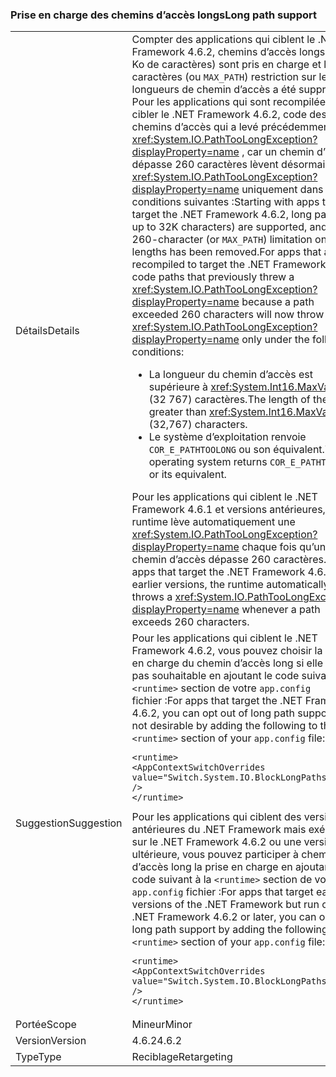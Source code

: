 ### <a name="long-path-support"></a><span data-ttu-id="61d0e-101">Prise en charge des chemins d’accès longs</span><span class="sxs-lookup"><span data-stu-id="61d0e-101">Long path support</span></span>

|   |   |
|---|---|
|<span data-ttu-id="61d0e-102">Détails</span><span class="sxs-lookup"><span data-stu-id="61d0e-102">Details</span></span>|<span data-ttu-id="61d0e-103">Compter des applications qui ciblent le .NET Framework 4.6.2, chemins d’accès longs (de 32 Ko de caractères) sont pris en charge et le 260 caractères (ou <code>MAX_PATH</code>) restriction sur les longueurs de chemin d’accès a été supprimée. Pour les applications qui sont recompilées pour cibler le .NET Framework 4.6.2, code des chemins d’accès qui a levé précédemment une <xref:System.IO.PathTooLongException?displayProperty=name> , car un chemin d’accès dépasse 260 caractères lèvent désormais une <xref:System.IO.PathTooLongException?displayProperty=name> uniquement dans les conditions suivantes :</span><span class="sxs-lookup"><span data-stu-id="61d0e-103">Starting with apps that target the .NET Framework 4.6.2, long paths (of up to 32K characters) are supported, and the 260-character (or <code>MAX_PATH</code>) limitation on path lengths has been removed.For apps that are recompiled to target the .NET Framework 4.6.2, code paths that previously threw a <xref:System.IO.PathTooLongException?displayProperty=name> because a path exceeded 260 characters will now throw a <xref:System.IO.PathTooLongException?displayProperty=name> only under the following conditions:</span></span><ul><li><span data-ttu-id="61d0e-104">La longueur du chemin d’accès est supérieure à <xref:System.Int16.MaxValue> (32 767) caractères.</span><span class="sxs-lookup"><span data-stu-id="61d0e-104">The length of the path is greater than <xref:System.Int16.MaxValue> (32,767) characters.</span></span></li><li><span data-ttu-id="61d0e-105">Le système d’exploitation renvoie <code>COR_E_PATHTOOLONG</code> ou son équivalent.</span><span class="sxs-lookup"><span data-stu-id="61d0e-105">The operating system returns <code>COR_E_PATHTOOLONG</code> or its equivalent.</span></span></li></ul><span data-ttu-id="61d0e-106">Pour les applications qui ciblent le .NET Framework 4.6.1 et versions antérieures, le runtime lève automatiquement une <xref:System.IO.PathTooLongException?displayProperty=name> chaque fois qu’un chemin d’accès dépasse 260 caractères.</span><span class="sxs-lookup"><span data-stu-id="61d0e-106">For apps that target the .NET Framework 4.6.1 and earlier versions, the runtime automatically throws a <xref:System.IO.PathTooLongException?displayProperty=name> whenever a path exceeds 260 characters.</span></span>|
|<span data-ttu-id="61d0e-107">Suggestion</span><span class="sxs-lookup"><span data-stu-id="61d0e-107">Suggestion</span></span>|<span data-ttu-id="61d0e-108">Pour les applications qui ciblent le .NET Framework 4.6.2, vous pouvez choisir la prise en charge du chemin d’accès long si elle n’est pas souhaitable en ajoutant le code suivant à la <code>&lt;runtime&gt;</code> section de votre <code>app.config</code> fichier :</span><span class="sxs-lookup"><span data-stu-id="61d0e-108">For apps that target the .NET Framework 4.6.2, you can opt out of long path support if it is not desirable by adding the following to the <code>&lt;runtime&gt;</code> section of your <code>app.config</code> file:</span></span><pre><code class="language-xml">&lt;runtime&gt;&#13;&#10;&lt;AppContextSwitchOverrides value=&quot;Switch.System.IO.BlockLongPaths=true&quot; /&gt;&#13;&#10;&lt;/runtime&gt;&#13;&#10;</code></pre><span data-ttu-id="61d0e-109">Pour les applications qui ciblent des versions antérieures du .NET Framework mais exécutent sur le .NET Framework 4.6.2 ou une version ultérieure, vous pouvez participer à chemin d’accès long la prise en charge en ajoutant le code suivant à la <code>&lt;runtime&gt;</code> section de votre <code>app.config</code> fichier :</span><span class="sxs-lookup"><span data-stu-id="61d0e-109">For apps that target earlier versions of the .NET Framework but run on the .NET Framework 4.6.2 or later, you can opt in to long path support by adding the following to the <code>&lt;runtime&gt;</code> section of your <code>app.config</code> file:</span></span><pre><code class="language-xml">&lt;runtime&gt;&#13;&#10;&lt;AppContextSwitchOverrides value=&quot;Switch.System.IO.BlockLongPaths=false&quot; /&gt;&#13;&#10;&lt;/runtime&gt;&#13;&#10;</code></pre>|
|<span data-ttu-id="61d0e-110">Portée</span><span class="sxs-lookup"><span data-stu-id="61d0e-110">Scope</span></span>|<span data-ttu-id="61d0e-111">Mineur</span><span class="sxs-lookup"><span data-stu-id="61d0e-111">Minor</span></span>|
|<span data-ttu-id="61d0e-112">Version</span><span class="sxs-lookup"><span data-stu-id="61d0e-112">Version</span></span>|<span data-ttu-id="61d0e-113">4.6.2</span><span class="sxs-lookup"><span data-stu-id="61d0e-113">4.6.2</span></span>|
|<span data-ttu-id="61d0e-114">Type</span><span class="sxs-lookup"><span data-stu-id="61d0e-114">Type</span></span>|<span data-ttu-id="61d0e-115">Reciblage</span><span class="sxs-lookup"><span data-stu-id="61d0e-115">Retargeting</span></span>|


